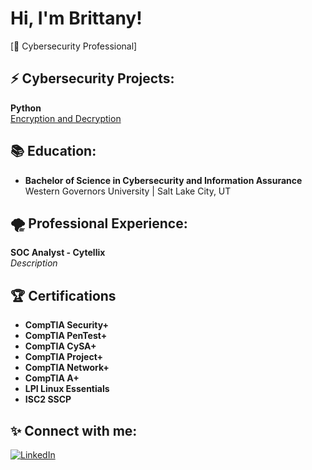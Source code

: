 # Hi, I'm Brittany!  
[🚀 Cybersecurity Professional]

## ⚡ Cybersecurity Projects:
**Python**  
[Encryption and Decryption](https://github.com/BrittanyBaggett/EncryptionDecryption)

## 📚 Education:
- **Bachelor of Science in Cybersecurity and Information Assurance**  
  Western Governors University | Salt Lake City, UT  

## 🌪️ Professional Experience:
**SOC Analyst - Cytellix**  
*Description*

## 🏆 Certifications  
- **CompTIA Security+**  
- **CompTIA PenTest+**  
- **CompTIA CySA+**  
- **CompTIA Project+**  
- **CompTIA Network+**  
- **CompTIA A+**  
- **LPI Linux Essentials**  
- **ISC2 SSCP**  

## ✨ Connect with me:
[![LinkedIn](https://img.shields.io/badge/LinkedIn-Profile-blue?style=flat&logo=linkedin)](https://www.linkedin.com/in/brittany-baggett/)
